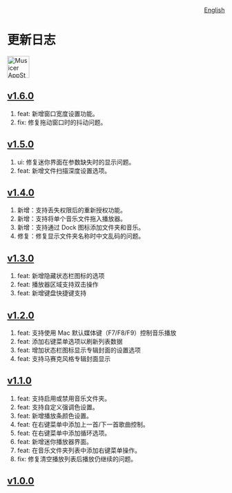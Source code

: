 <p align="right">
  <a href="./CHANGELOG.md">English</a>
</p>
<!--rehype:style=float: right; bottom: -36px; position: relative;-->

更新日志
===

<a target="_blank" href="https://apps.apple.com/app/musicer/6745227444" title="Musicer for macOS">
<img alt="Musicer AppStore" src="https://jaywcjlove.github.io/sb/download/macos.svg" height="51">
</a>

## [v1.6.0](https://github.com/jaywcjlove/musicer/releases/tag/v1.6.0)

1. feat: 新增窗口宽度设置功能。
2. fix: 修复拖动窗口时的抖动问题。

## [v1.5.0](https://github.com/jaywcjlove/musicer/releases/tag/v1.5.0)

1. ui: 修复迷你界面在参数缺失时的显示问题。
2. feat: 新增文件扫描深度设置选项。

## [v1.4.0](https://github.com/jaywcjlove/musicer/releases/tag/v1.4.0)

1. 新增：支持丢失权限后的重新授权功能。
2. 新增：支持将单个音乐文件拖入播放器。
3. 新增：支持通过 Dock 图标添加文件夹和音乐。
4. 修复：修复显示文件夹名称时中文乱码的问题。

## [v1.3.0](https://github.com/jaywcjlove/musicer/releases/tag/v1.3.0)

1. feat: 新增隐藏状态栏图标的选项
2. feat: 播放器区域支持双击操作
3. feat: 新增键盘快捷键支持

## [v1.2.0](https://github.com/jaywcjlove/musicer/releases/tag/v1.2.0)

1. feat: 支持使用 Mac 默认媒体键（F7/F8/F9）控制音乐播放
2. feat: 添加右键菜单选项以刷新列表数据
3. feat: 增加状态栏图标显示专辑封面的设置选项
4. feat: 支持马赛克风格专辑封面显示

## [v1.1.0](https://github.com/jaywcjlove/musicer/releases/tag/v1.1.0)

1. feat: 支持启用或禁用音乐文件夹。
2. feat: 支持自定义强调色设置。
3. feat: 新增播放条颜色设置。
4. feat: 在右键菜单中添加上一首/下一首歌曲控制。
5. feat: 在右键菜单中添加循环选项。
6. feat: 新增迷你播放器界面。
7. feat: 在音乐文件夹列表中添加右键菜单操作。
8. fix: 修复清空播放列表后播放仍继续的问题。

## [v1.0.0](https://github.com/jaywcjlove/musicer/releases/tag/v1.0.0)